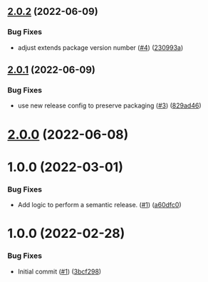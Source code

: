 ## [2.0.2](https://github.com/catalystsquad/action-release-helm-chart/compare/v2.0.1...v2.0.2) (2022-06-09)


### Bug Fixes

* adjust extends package version number ([#4](https://github.com/catalystsquad/action-release-helm-chart/issues/4)) ([230993a](https://github.com/catalystsquad/action-release-helm-chart/commit/230993a1fdee85f8a79568beda2daf2399941a71))

## [2.0.1](https://github.com/catalystsquad/action-release-helm-chart/compare/v2.0.0...v2.0.1) (2022-06-09)


### Bug Fixes

* use new release config to preserve packaging ([#3](https://github.com/catalystsquad/action-release-helm-chart/issues/3)) ([829ad46](https://github.com/catalystsquad/action-release-helm-chart/commit/829ad467364dd606126e101fee010ecd1447c5dd))

# [2.0.0](https://github.com/catalystsquad/action-release-helm-chart/compare/v1.0.0...v2.0.0) (2022-06-08)

# 1.0.0 (2022-03-01)


### Bug Fixes

* Add logic to perform a semantic release. ([#1](https://github.com/catalystsquad/action-release-helm-chart/issues/1)) ([a60dfc0](https://github.com/catalystsquad/action-release-helm-chart/commit/a60dfc0967392b6f15a01e5619e70ef1615e5c69))

# 1.0.0 (2022-02-28)


### Bug Fixes

* Initial commit ([#1](https://github.com/catalystsquad/action-composite-action-template/issues/1)) ([3bcf298](https://github.com/catalystsquad/action-composite-action-template/commit/3bcf298630471c46d9f9a1f3a24c2c15342e1855))
